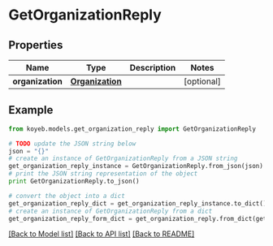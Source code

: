 # GetOrganizationReply


## Properties
Name | Type | Description | Notes
------------ | ------------- | ------------- | -------------
**organization** | [**Organization**](Organization.md) |  | [optional] 

## Example

```python
from koyeb.models.get_organization_reply import GetOrganizationReply

# TODO update the JSON string below
json = "{}"
# create an instance of GetOrganizationReply from a JSON string
get_organization_reply_instance = GetOrganizationReply.from_json(json)
# print the JSON string representation of the object
print GetOrganizationReply.to_json()

# convert the object into a dict
get_organization_reply_dict = get_organization_reply_instance.to_dict()
# create an instance of GetOrganizationReply from a dict
get_organization_reply_form_dict = get_organization_reply.from_dict(get_organization_reply_dict)
```
[[Back to Model list]](../README.md#documentation-for-models) [[Back to API list]](../README.md#documentation-for-api-endpoints) [[Back to README]](../README.md)


